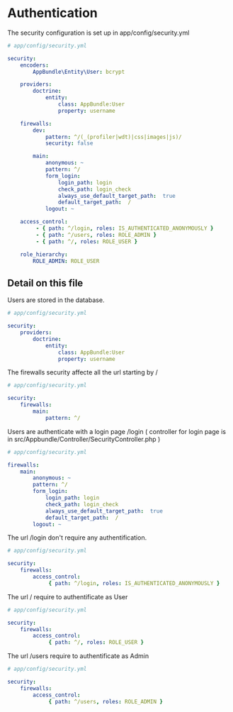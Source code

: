 Authentication
======================

The security configuration is set up in app/config/security.yml

	
```yaml
# app/config/security.yml

security:
    encoders:
        AppBundle\Entity\User: bcrypt

    providers:
        doctrine:
            entity:
                class: AppBundle:User
                property: username

    firewalls:
        dev:
            pattern: ^/(_(profiler|wdt)|css|images|js)/
            security: false

        main:
            anonymous: ~
            pattern: ^/
            form_login:
                login_path: login
                check_path: login_check
                always_use_default_target_path:  true
                default_target_path:  /
            logout: ~

    access_control:
         - { path: ^/login, roles: IS_AUTHENTICATED_ANONYMOUSLY }
         - { path: ^/users, roles: ROLE_ADMIN }
         - { path: ^/, roles: ROLE_USER }

    role_hierarchy:
        ROLE_ADMIN: ROLE_USER

```

## Detail on this file

Users are stored in the database.

```yaml
# app/config/security.yml

security:
    providers:
        doctrine:
            entity:
                class: AppBundle:User
                property: username
```


The firewalls security affecte all the url starting by /
```yaml
# app/config/security.yml

security:
	firewalls:
	    main:
	        pattern: ^/
```

Users are authenticate with a login page /login ( controller for login page is in src/Appbundle/Controller/SecurityController.php )

```yaml
# app/config/security.yml

firewalls:
    main:
        anonymous: ~
        pattern: ^/
        form_login:
            login_path: login
            check_path: login_check
            always_use_default_target_path:  true
            default_target_path:  /
        logout: ~
```

The url /login don't require any authentification.

```yaml
# app/config/security.yml

security:
	firewalls:
		access_control:
	    	 { path: ^/login, roles: IS_AUTHENTICATED_ANONYMOUSLY }
```

The url / require to authentificate as User

```yaml
# app/config/security.yml

security:
	firewalls:
    	access_control:
        	 { path: ^/, roles: ROLE_USER }
```

The url /users require to authentificate as Admin

```yaml
# app/config/security.yml

security:
	firewalls:
    	access_control:
        	 { path: ^/users, roles: ROLE_ADMIN }
```